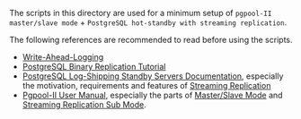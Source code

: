 The scripts in this directory are used for a minimum setup of `pgpool-II master/slave mode` + `PostgreSQL hot-standby with streaming replication`. 

The following references are recommended to read before using the scripts.

- [Write-Ahead-Logging](https://www.postgresql.org/docs/current/static/wal-intro.html)
- [PostgreSQL Binary Replication Tutorial](https://wiki.postgresql.org/wiki/Binary_Replication_Tutorial#PITR.2C_Warm_Standby.2C_Hot_Standby.2C_and_Streaming_Replication)
- [PostgreSQL Log-Shipping Standby Servers Documentation](https://www.postgresql.org/docs/current/static/warm-standby.html), especially the motivation, requirements and features of [Streaming Replication](https://www.postgresql.org/docs/current/static/warm-standby.html#STREAMING-REPLICATION)
- [Pgpool-II User Manual](http://pgpool.net/docs/latest/pgpool-en.html), especially the parts of [Master/Slave Mode](http://pgpool.net/docs/latest/pgpool-en.html#master_slave_mode) and [Streaming Replication Sub Mode](http://pgpool.net/docs/latest/pgpool-en.html#stream).
